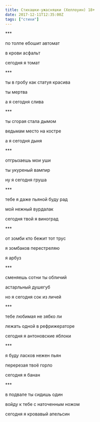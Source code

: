 ```yaml
---
title: Стихашки-ужасняшки (Хеллоуин) 18+
date: 2017-12-11T12:35:00Z
tags: ["стихи"]
---
```


\*\*\*

по толпе ебошит автомат

в крови асфальт

сегодня я томат



\*\*\*

ты в гробу как статуя красива

ты мертва

а я сегодня слива



\*\*\*

ты сгорая стала дымом

ведьмам место на костре

а я сегодня дыня



\*\*\*

отгрызаешь мои уши

ты укуреный вампир

ну я сегодня груша



\*\*\*

тебе я даже пьяной буду рад

мой нежный вурдалак

сегодня твой я виноград



\*\*\*

от зомби кто бежит тот трус

я зомбаков перестреляю

я арбуз



\*\*\*

сменяешь сотни ты обличий

астарльный душегуб

но я сегодня сок из личей



\*\*\*

тебе любимая не зябко ли

лежать одной в рефрижераторе

сегодня я антоновские яблоки



\*\*\*

я буду ласков нежен пьян

перерезая твоё горло

сегодня я банан



\*\*\*

в подвале ты сидишь один

войду к тебе с наточенным ножом

сегодня я кровавый апельсин  
